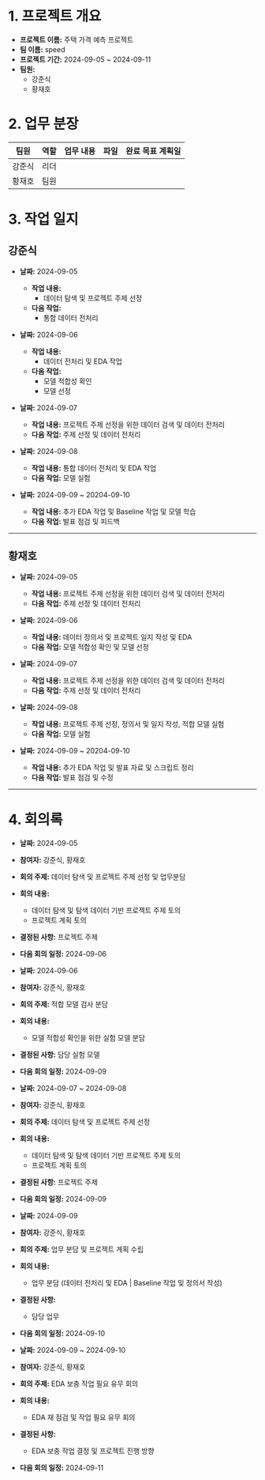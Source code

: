 # 1. 프로젝트 개요
- **프로젝트 이름:** 주택 가격 예측 프로젝트
- **팀 이름:** speed
- **프로젝트 기간:** 2024-09-05 ~ 2024-09-11
- **팀원:**
  - 강준식
  - 황재호

# 2. 업무 분장

| 팀원 | 역할 | 업무 내용 | 파일 | 완료 목표 계획일 |
| ---- | ---- | --------- | ---- |----------- |
| 강준식 | 리더 |  |  |  | 2024-09-11 |
| 황재호 | 팀원 |  |  |  | 2024-09-11 |
 

# 3. 작업 일지


## 강준식

- **날짜:** 2024-09-05
  - **작업 내용:** 
    - 데이터 탐색 및 프로젝트 주제 선정 
  - **다음 작업:** 
    - 통합 데이터 전처리 

- **날짜:** 2024-09-06
  - **작업 내용:** 
    - 데이터 전처리 및 EDA 작업
  - **다음 작업:** 
    - 모델 적합성 확인 
    - 모델 선정

- **날짜:** 2024-09-07
  - **작업 내용:** 프로젝트 주제 선정을 위한 데이터 검색 및 데이터 전처리
  - **다음 작업:** 주제 선정 및 데이터 전처리 

- **날짜:** 2024-09-08
  - **작업 내용:** 통합 데이터 전처리 및 EDA 작업
  - **다음 작업:** 모델 실험

- **날짜:** 2024-09-09 ~ 20204-09-10
  - **작업 내용:** 추가 EDA 작업 및 Baseline 작업 및 모델 학습
  - **다음 작업:** 발표 점검 및 피드백

  
---

## 황재호

- **날짜:** 2024-09-05
  - **작업 내용:** 프로젝트 주제 선정을 위한 데이터 검색 및 데이터 전처리
  - **다음 작업:** 주제 선정 및 데이터 전처리

- **날짜:** 2024-09-06
  - **작업 내용:** 데이터 정의서 및 프로젝트 일지 작성 및 EDA
  - **다음 작업:**  모델 적합성 확인 및 모델 선정

- **날짜:** 2024-09-07
  - **작업 내용:** 프로젝트 주제 선정을 위한 데이터 검색 및 데이터 전처리
  - **다음 작업:** 주제 선정 및 데이터 전처리 

- **날짜:** 2024-09-08
  - **작업 내용:** 프로젝트 주제 선정, 정의서 및 일지 작성, 적합 모델 실험
  - **다음 작업:** 모델 실험

- **날짜:** 2024-09-09 ~ 20204-09-10
  - **작업 내용:** 추가 EDA 작업 및 발표 자료 및 스크립트 정리
  - **다음 작업:** 발표 점검 및 수정


---

# 4. 회의록

- **날짜:** 2024-09-05 
- **참여자:** 강준식, 황재호
- **회의 주제:** 데이터 탐색 및 프로젝트 주제 선정 및 업무분담
- **회의 내용:**
  - 데이터 탐색 및 탐색 데이터 기반 프로젝트 주제 토의 
  - 프로젝트 계획 토의
- **결정된 사항:** 프로젝트 주제
- **다음 회의 일정:** 2024-09-06

- **날짜:** 2024-09-06
- **참여자:** 강준식, 황재호
- **회의 주제:** 적합 모델 검사 분담 
- **회의 내용:**
  - 모델 적합성 확인을 위한 실험 모델 분담
- **결정된 사항:**  담당 실험 모델  
- **다음 회의 일정:** 2024-09-09

- **날짜:** 2024-09-07 ~ 2024-09-08
- **참여자:** 강준식, 황재호
- **회의 주제:** 데이터 탐색 및 프로젝트 주제 선정
- **회의 내용:**
  - 데이터 탐색 및 탐색 데이터 기반 프로젝트 주제 토의 
  - 프로젝트 계획 토의
- **결정된 사항:**  프로젝트 주제
- **다음 회의 일정:** 2024-09-09

- **날짜:** 2024-09-09
- **참여자:** 강준식, 황재호
- **회의 주제:** 업무 분담 및 프로젝트 계획 수립
- **회의 내용:**
  - 업무 분담 (데이터 전처리 및 EDA | Baseline 작업 및 정의서 작성)
- **결정된 사항:** 
  - 담당 업무
- **다음 회의 일정:** 2024-09-10

- **날짜:** 2024-09-09 ~ 2024-09-10
- **참여자:** 강준식, 황재호
- **회의 주제:** EDA 보충 작업 필요 유무 회의   
- **회의 내용:** 
  - EDA 재 점검 및 작업 필요 유무 회의
- **결정된 사항:** 
  - EDA 보충 작업 결정 및 프로젝트 진행 방향
- **다음 회의 일정:** 2024-09-11